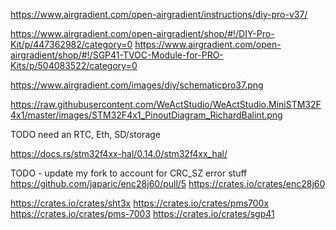 https://www.airgradient.com/open-airgradient/instructions/diy-pro-v37/

https://www.airgradient.com/open-airgradient/shop/#!/DIY-Pro-Kit/p/447362982/category=0
https://www.airgradient.com/open-airgradient/shop/#!/SGP41-TVOC-Module-for-PRO-Kits/p/504083522/category=0

https://www.airgradient.com/images/diy/schematicpro37.png


https://raw.githubusercontent.com/WeActStudio/WeActStudio.MiniSTM32F4x1/master/images/STM32F4x1_PinoutDiagram_RichardBalint.png



TODO need an RTC, Eth, SD/storage

https://docs.rs/stm32f4xx-hal/0.14.0/stm32f4xx_hal/

TODO - update my fork to account for CRC_SZ error stuff
https://github.com/japaric/enc28j60/pull/5
https://crates.io/crates/enc28j60

https://crates.io/crates/sht3x
https://crates.io/crates/pms700x
https://crates.io/crates/pms-7003
https://crates.io/crates/sgp41
